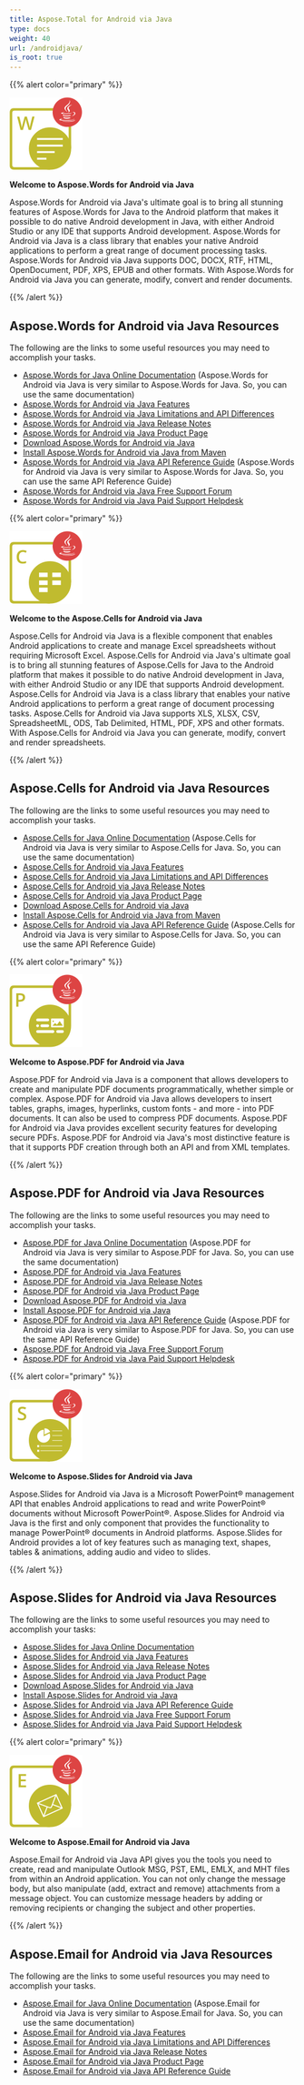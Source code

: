 ```yaml
---
title: Aspose.Total for Android via Java
type: docs
weight: 40
url: /androidjava/
is_root: true
---
```


{{% alert color="primary" %}} 

**![Aspose.Words for Android via Java](aspose_words-for-android-java.png)**

**Welcome to Aspose.Words for Android via Java**

Aspose.Words for Android via Java's ultimate goal is to bring all stunning features of Aspose.Words for Java to the Android platform that makes it possible to do native Android development in Java, with either Android Studio or any IDE that supports Android development. Aspose.Words for Android via Java is a class library that enables your native Android applications to perform a great range of document processing tasks. Aspose.Words for Android via Java supports DOC, DOCX, RTF, HTML, OpenDocument, PDF, XPS, EPUB and other formats. With Aspose.Words for Android via Java you can generate, modify, convert and render documents.

{{% /alert %}}

## **Aspose.Words for Android via Java Resources**

The following are the links to some useful resources you may need to accomplish your tasks.

- [Aspose.Words for Java Online Documentation](/words/java/) (Aspose.Words for Android via Java is very similar to Aspose.Words for Java. So, you can use the same documentation)
- [Aspose.Words for Android via Java Features](/words/java/aspose-words-for-android-via-java-features/)
- [Aspose.Words for Android via Java Limitations and API Differences](/words/java/aspose-words-for-android-via-java-limitations-and-api-differences/)
- [Aspose.Words for Android via Java Release Notes](/words/java/aspose-words-for-android-via-java/)
- [Aspose.Words for Android via Java Product Page](https://products.aspose.com/words/android-java/)
- [Download Aspose.Words for Android via Java](https://repository.aspose.com/webapp/#/artifacts/browse/tree/General/repo/com/aspose/aspose-words)
- [Install Aspose.Words for Android via Java from Maven](/words/java/install-aspose-words-for-android-via-java/#InstallAspose.WordsforAndroidviaJavafromMavenRepository)
- [Aspose.Words for Android via Java API Reference Guide](https://reference.aspose.com/words/java) (Aspose.Words for Android via Java is very similar to Aspose.Words for Java. So, you can use the same API Reference Guide)
- [Aspose.Words for Android via Java Free Support Forum](https://forum.aspose.com/c/words/8)
- [Aspose.Words for Android via Java Paid Support Helpdesk](https://helpdesk.aspose.com/)

{{% alert color="primary" %}} 

**![Aspose.Cells for Android via Java](aspose_cells-for-android-java.png)**

**Welcome to the Aspose.Cells for Android via Java**

Aspose.Cells for Android via Java is a flexible component that enables Android applications to create and manage Excel spreadsheets without requiring Microsoft Excel. Aspose.Cells for Android via Java's ultimate goal is to bring all stunning features of Aspose.Cells for Java to the Android platform that makes it possible to do native Android development in Java, with either Android Studio or any IDE that supports Android development. Aspose.Cells for Android via Java is a class library that enables your native Android applications to perform a great range of document processing tasks. Aspose.Cells for Android via Java supports XLS, XLSX, CSV, SpreadsheetML, ODS, Tab Delimited, HTML, PDF, XPS and other formats. With Aspose.Cells for Android via Java you can generate, modify, convert and render spreadsheets.

{{% /alert %}}

## **Aspose.Cells for Android via Java Resources**

The following are the links to some useful resources you may need to accomplish your tasks.

- [Aspose.Cells for Java Online Documentation](/cells/java/) (Aspose.Cells for Android via Java is very similar to Aspose.Cells for Java. So, you can use the same documentation)
- [Aspose.Cells for Android via Java Features](/cells/java/aspose-cells-for-android-via-java-features/)
- [Aspose.Cells for Android via Java Limitations and API Differences](/cells/java/aspose-cells-for-android-via-java-limitations-and-api-differences/)
- [Aspose.Cells for Android via Java Release Notes](/cells/java/aspose-cells-for-android-via-java/)
- [Aspose.Cells for Android via Java Product Page](https://products.aspose.com/cells/android-java/)
- [Download Aspose.Cells for Android via Java](https://repository.aspose.com/webapp/#/artifacts/browse/tree/General/repo/com/aspose/aspose-cells)
- [Install Aspose.Cells for Android via Java from Maven](/cells/java/aspose-cells-for-android-via-java-installation/#install-asposecells-for-android-via-java-from-maven-repository)
- [Aspose.Cells for Android via Java API Reference Guide](https://reference.aspose.com/cells/java) (Aspose.Cells for Android via Java is very similar to Aspose.Cells for Java. So, you can use the same API Reference Guide)

{{% alert color="primary" %}} 

**![Aspose.PDF for Android via Java](aspose_pdf-for-android-java.png)**

**Welcome to Aspose.PDF for Android via Java**

Aspose.PDF for Android via Java is a component that allows developers to create and manipulate PDF documents programmatically, whether simple or complex. Aspose.PDF for Android via Java allows developers to insert tables, graphs, images, hyperlinks, custom fonts - and more - into PDF documents. It can also be used to compress PDF documents. Aspose.PDF for Android via Java provides excellent security features for developing secure PDFs. Aspose.PDF for Android via Java's most distinctive feature is that it supports PDF creation through both an API and from XML templates.

{{% /alert %}}

## **Aspose.PDF for Android via Java Resources**

The following are the links to some useful resources you may need to accomplish your tasks.

- [Aspose.PDF for Java Online Documentation](/pdf/java/) (Aspose.PDF for Android via Java is very similar to Aspose.PDF for Java. So, you can use the same documentation)
- [Aspose.PDF for Android via Java Features](/pdf/androidjava/key-features/)
- [Aspose.PDF for Android via Java Release Notes](/pdf/androidjava/release-notes/)
- [Aspose.PDF for Android via Java Product Page](https://products.aspose.com/pdf/android-java/)
- [Download Aspose.PDF for Android via Java](https://repository.aspose.com/webapp/#/artifacts/browse/tree/General/repo/com/aspose/aspose-pdf-android-via-java)
- [Install Aspose.PDF for Android via Java](/pdf/java/installation/)
- [Aspose.PDF for Android via Java API Reference Guide](https://reference.aspose.com/pdf/java) (Aspose.PDF for Android via Java is very similar to Aspose.PDF for Java. So, you can use the same API Reference Guide)
- [Aspose.PDF for Android via Java Free Support Forum](https://forum.aspose.com/c/pdf/10)
- [Aspose.PDF for Android via Java Paid Support Helpdesk](https://helpdesk.aspose.com/)

{{% alert color="primary" %}} 

**![Aspose.Slides for Android via Java](aspose_slides-for-android-java.png)**

**Welcome to Aspose.Slides for Android via Java**

Aspose.Slides for Android via Java is a Microsoft PowerPoint® management API that enables Android applications to read and write PowerPoint® documents without Microsoft PowerPoint®. Aspose.Slides for Android via Java is the first and only component that provides the functionality to manage PowerPoint® documents in Android platforms. Aspose.Slides for Android provides a lot of key features such as managing text, shapes, tables & animations, adding audio and video to slides.

{{% /alert %}}

## **Aspose.Slides for Android via Java Resources**

The following are the links to some useful resources you may need to accomplish your tasks:

- [Aspose.Slides for Java Online Documentation](/slides/java/)
- [Aspose.Slides for Android via Java Features](/slides/androidjava/aspose-slides-for-android-via-java-features/)
- [Aspose.Slides for Android via Java Release Notes](/slides/androidjava/aspose-slides-for-android-via-java/)
- [Aspose.Slides for Android via Java Product Page](https://products.aspose.com/slides/android-java/)
- [Download Aspose.Slides for Android via Java](https://repository.aspose.com/repo/com/aspose/aspose-slides/)
- [Install Aspose.Slides for Android via Java](/slides/androidjava/install-aspose-slides-for-android-via-java/) 
- [Aspose.Slides for Android via Java API Reference Guide](https://reference.aspose.com/slides/java)
- [Aspose.Slides for Android via Java Free Support Forum](https://forum.aspose.com/c/slides/11)
- [Aspose.Slides for Android via Java Paid Support Helpdesk](https://helpdesk.aspose.com/)

{{% alert color="primary" %}} 

**![Aspose.Email for Android via Java](aspose_email-for-android-java.png)**

**Welcome to Aspose.Email for Android via Java**

Aspose.Email for Android via Java API gives you the tools you need to create, read and manipulate Outlook MSG, PST, EML, EMLX, and MHT files from within an Android application. You can not only change the message body, but also manipulate (add, extract and remove) attachments from a message object. You can customize message headers by adding or removing recipients or changing the subject and other properties.

{{% /alert %}}

## **Aspose.Email for Android via Java Resources**

The following are the links to some useful resources you may need to accomplish your tasks.

- [Aspose.Email for Java Online Documentation](/email/java/) (Aspose.Email for Android via Java is very similar to Aspose.Email for Java. So, you can use the same documentation)
- [Aspose.Email for Android via Java Features](/email/androidjava/features-overview/)
- [Aspose.Email for Android via Java Limitations and API Differences](/email/androidjava/limitations-and-api-differences/)
- [Aspose.Email for Android via Java Release Notes](/email/java/android-via-java-release-notes/)
- [Aspose.Email for Android via Java Product Page](https://products.aspose.com/email/android-java/)
- [Aspose.Email for Android via Java API Reference Guide](https://reference.aspose.com/email/java) 
